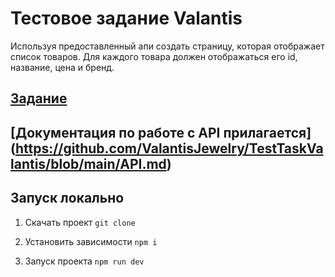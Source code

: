 # Тестовое задание Valantis

Используя предоставленный апи создать страницу, которая отображает список товаров.
Для каждого товара должен отображаться его id, название, цена и бренд.

## [Задание](https://github.com/ValantisJewelry/TestTaskValantis)

## [Документация по работе с API прилагается] (https://github.com/ValantisJewelry/TestTaskValantis/blob/main/API.md)

## Запуск локально

  1. Скачать проект
    ```
    git clone 
    ```

  2. Установить зависимости
    ```
    npm i
    ```

  3. Запуск проекта
    ```
    npm run dev
    ```